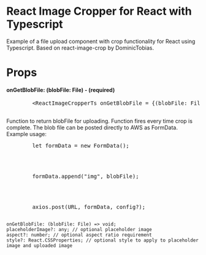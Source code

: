 <h1>React Image Cropper for React with Typescript</h1>
Example of a file upload component with crop functionality for React using Typescript. Based on react-image-crop by DominicTobias.

<h1>Props</h1>
<h4>onGetBlobFile: (blobFile: File) - (required)</h4>

<div class="highlight highlight-source-js-jsx">
    <pre>
        &lt;ReactImageCropperTs onGetBlobFile = {(blobFile: File) => console.log(blobFile)} /&gt;
    </pre>
</div>

Function to return blobFile for uploading. Function fires every time crop is complete. The blob file can be posted directly to AWS as FormData. Example usage:

<div class="highlight highlight-source-js-jsx">
    <pre>
        let formData = new FormData();
        <br />
        <br />
        formData.append("img", blobFile);
        <br />
        <br />
        axios.post(URL, formData, config?);
    </pre>
</div>

    onGetBlobFile: (blobFile: File) => void;
    placeholderImage?: any; // optional placeholder image
    aspect?: number; // optional aspect ratio requirement
    style?: React.CSSProperties; // optional style to apply to placeholder image and uploaded image